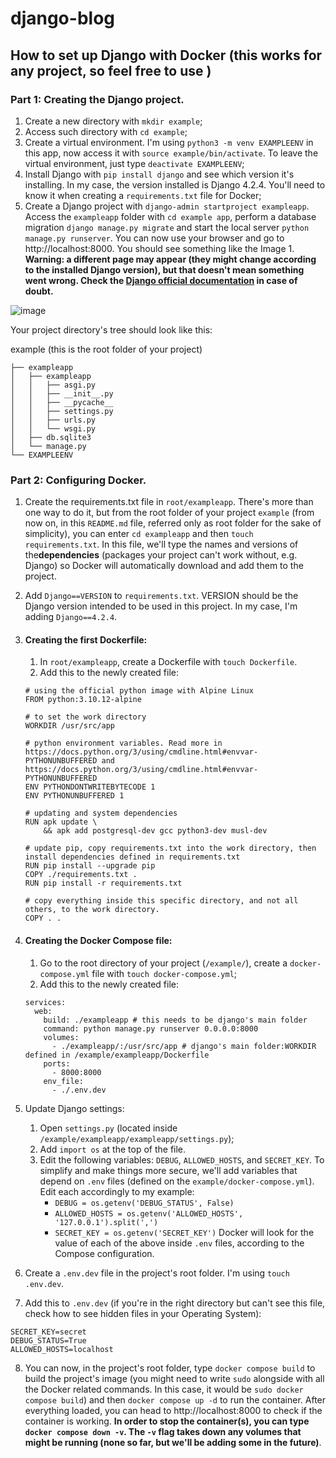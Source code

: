 # django-blog

## How to set up Django with Docker (this works for any project, so feel free to use )

### Part 1: Creating the Django project.
1. Create a new directory with `mkdir example`;
2. Access such directory with `cd example`;
3. Create a virtual environment. I'm using `python3 -m venv EXAMPLEENV` in this app, now access it with `source example/bin/activate`. To leave the virtual environment, just type `deactivate EXAMPLEENV`;
4. Install Django with `pip install django` and see which version it's installing. In my case, the version installed is Django 4.2.4. You'll need to know it when creating a `requirements.txt` file for Docker;
5. Create a Django project with `django-admin startproject exampleapp`. Access the `exampleapp` folder with `cd example app`, perform a database migration `django manage.py migrate` and start the local server `python manage.py runserver`. You can now use your browser and go to http://localhost:8000. You should see something like the Image 1. **Warning: a different page may appear (they might change according to the installed Django version), but that doesn't mean something went wrong. Check the [Django official documentation](https://docs.djangoproject.com/) in case of doubt.**

![image](https://github.com/daniel-web-developer/django-blog/assets/107224353/3d510c45-11b9-4c0d-ae44-9f9121dfb81d "Image 1. Django install working successfully")

Your project directory's tree should look like this:

example (this is the root folder of your project)
```
├── exampleapp
│   ├── exampleapp
│   │   ├── asgi.py
│   │   ├── __init__.py
│   │   ├── __pycache__
│   │   ├── settings.py
│   │   ├── urls.py
│   │   └── wsgi.py
│   ├── db.sqlite3
│   └── manage.py
└── EXAMPLEENV
```

### Part 2: Configuring Docker.
1. Create the requirements.txt file in `root/exampleapp`. There's more than one way to do it, but from the root folder of your project `example` (from now on, in this `README.md` file, referred only as root folder for the sake of simplicity), you can enter `cd exampleapp` and then `touch requirements.txt`. In this file, we'll type the names and versions of the**dependencies** (packages your project can't work without, e.g. Django) so Docker will automatically download and add them to the project.
2. Add `Django==VERSION` to `requirements.txt`. VERSION should be the Django version intended to be used in this project. In my case, I'm adding `Django==4.2.4`.
3. #### Creating the first Dockerfile:

   1. In `root/exampleapp`, create a Dockerfile with `touch Dockerfile`.
   2. Add this to the newly created file:
    ```
    # using the official python image with Alpine Linux
    FROM python:3.10.12-alpine
    
    # to set the work directory
    WORKDIR /usr/src/app
    
    # python environment variables. Read more in https://docs.python.org/3/using/cmdline.html#envvar-PYTHONUNBUFFERED and https://docs.python.org/3/using/cmdline.html#envvar-PYTHONUNBUFFERED
    ENV PYTHONDONTWRITEBYTECODE 1
    ENV PYTHONUNBUFFERED 1
    
    # updating and system dependencies
    RUN apk update \
        && apk add postgresql-dev gcc python3-dev musl-dev
    
    # update pip, copy requirements.txt into the work directory, then install dependencies defined in requirements.txt
    RUN pip install --upgrade pip
    COPY ./requirements.txt .
    RUN pip install -r requirements.txt
    
    # copy everything inside this specific directory, and not all others, to the work directory. 
    COPY . .

    ```
4. #### Creating the Docker Compose file:

   1. Go to the root directory of your project (`/example/`), create a `docker-compose.yml` file with `touch docker-compose.yml`;
   2. Add this to the newly created file:
   ```
   services:
     web:
       build: ./exampleapp # this needs to be django's main folder
       command: python manage.py runserver 0.0.0.0:8000
       volumes:
         - ./exampleapp/:/usr/src/app # django's main folder:WORKDIR defined in /example/exampleapp/Dockerfile
       ports:
         - 8000:8000
       env_file:
         - ./.env.dev
   ```
5. Update Django settings:
   1. Open `settings.py` (located inside `/example/exampleapp/exampleapp/settings.py`);
   2. Add `import os` at the top of the file.
   3. Edit the following variables: `DEBUG`, `ALLOWED_HOSTS`, and `SECRET_KEY`. To simplify and make things more secure, we'll add variables that depend on `.env` files (defined on the `example/docker-compose.yml`). Edit each accordingly to my example:
      - `DEBUG = os.getenv('DEBUG_STATUS', False)`
      - `ALLOWED_HOSTS = os.getenv('ALLOWED_HOSTS', '127.0.0.1').split(',')`
      - `SECRET_KEY = os.getenv('SECRET_KEY')`
      Docker will look for the value of each of the above inside `.env` files, according to the Compose configuration.
6. Create a `.env.dev` file in the project's root folder. I'm using `touch .env.dev`.
7. Add this to `.env.dev` (if you're in the right directory but can't see this file, check how to see hidden files in your Operating System):
```
SECRET_KEY=secret
DEBUG_STATUS=True
ALLOWED_HOSTS=localhost
```
8. You can now, in the project's root folder, type `docker compose build` to build the project's image (you might need to write `sudo` alongside with all the Docker related commands. In this case, it would be `sudo docker compose build`) and then `docker compose up -d` to run the container. After everything loaded, you can head to http://localhost:8000 to check if the container is working. **In order to stop the container(s), you can type `docker compose down -v`. The `-v` flag takes down any volumes that might be running (none so far, but we'll be adding some in the future)**.
